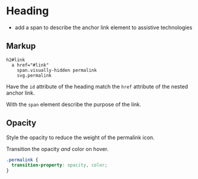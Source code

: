 # Heading

- add a span to describe the anchor link element to assistive technologies

## Markup

```pug
h2#link
  a href="#link"
    span.visually-hidden permalink
    svg.permalink

```

Have the `id` attribute of the heading match the `href` attribute of the nested anchor link.

With the `span` element describe the purpose of the link.

## Opacity

Style the opacity to reduce the weight of the permalink icon.

Transition the opacity _and_ color on hover.

```css
.permalink {
  transition-property: opacity, color;
}
```
